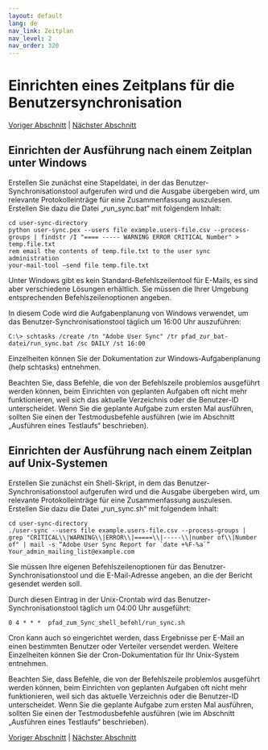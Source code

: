 ```yaml
---
layout: default
lang: de
nav_link: Zeitplan
nav_level: 2
nav_order: 320
---
```


# Einrichten eines Zeitplans für die Benutzersynchronisation


[Voriger Abschnitt](command_line_options.md) \| [Nächster Abschnitt](index.md) 

## Einrichten der Ausführung nach einem Zeitplan unter Windows

Erstellen Sie zunächst eine Stapeldatei, in der das Benutzer-Synchronisationstool aufgerufen wird und die Ausgabe übergeben wird, um relevante Protokolleinträge für eine Zusammenfassung auszulesen. Erstellen Sie dazu die Datei „run_sync.bat“ mit folgendem Inhalt:

	cd user-sync-directory
	python user-sync.pex --users file example.users-file.csv --process-groups | findstr /I "==== ----- WARNING ERROR CRITICAL Number" > temp.file.txt
	rem email the contents of temp.file.txt to the user sync administration
	your-mail-tool –send file temp.file.txt


Unter Windows gibt es kein Standard-Befehlszeilentool für E-Mails, es sind aber verschiedene Lösungen erhältlich.
Sie müssen die Ihrer Umgebung entsprechenden Befehlszeilenoptionen angeben.

In diesem Code wird die Aufgabenplanung von Windows verwendet, um das Benutzer-Synchronisationstool täglich um 16:00 Uhr auszuführen:

	C:\> schtasks /create /tn "Adobe User Sync" /tr pfad_zur_bat-datei/run_sync.bat /sc DAILY /st 16:00

Einzelheiten können Sie der Dokumentation zur Windows-Aufgabenplanung (help schtasks) entnehmen.

Beachten Sie, dass Befehle, die von der Befehlszeile problemlos ausgeführt werden können, beim Einrichten von geplanten Aufgaben oft nicht mehr funktionieren, weil sich das aktuelle Verzeichnis oder die Benutzer-ID unterscheidet. Wenn Sie die geplante Aufgabe zum ersten Mal ausführen, sollten Sie einen der Testmodusbefehle ausführen (wie im Abschnitt „Ausführen eines Testlaufs“ beschrieben).


## Einrichten der Ausführung nach einem Zeitplan auf Unix-Systemen

Erstellen Sie zunächst ein Shell-Skript, in dem das Benutzer-Synchronisationstool aufgerufen wird und die Ausgabe übergeben wird, um relevante Protokolleinträge für eine Zusammenfassung auszulesen. Erstellen Sie dazu die Datei „run_sync.sh“ mit folgendem Inhalt:

	cd user-sync-directory
	./user-sync --users file example.users-file.csv --process-groups |  grep "CRITICAL\\|WARNING\\|ERROR\\|=====\\|-----\\|number of\\|Number of" | mail -s “Adobe User Sync Report for `date +%F-%a`” 
    Your_admin_mailing_list@example.com


Sie müssen Ihre eigenen Befehlszeilenoptionen für das Benutzer-Synchronisationstool und die E-Mail-Adresse angeben, an die der Bericht gesendet werden soll.

Durch diesen Eintrag in der Unix-Crontab wird das Benutzer-Synchronisationstool täglich um 04:00 Uhr ausgeführt: 

	0 4 * * *  pfad_zum_Sync_shell_befehl/run_sync.sh 

Cron kann auch so eingerichtet werden, dass Ergebnisse per E-Mail an einen bestimmten Benutzer oder Verteiler versendet werden. Weitere Einzelheiten können Sie der Cron-Dokumentation für Ihr Unix-System entnehmen.

Beachten Sie, dass Befehle, die von der Befehlszeile problemlos ausgeführt werden können, beim Einrichten von geplanten Aufgaben oft nicht mehr funktionieren, weil sich das aktuelle Verzeichnis oder die Benutzer-ID unterscheidet. Wenn Sie die geplante Aufgabe zum ersten Mal ausführen, sollten Sie einen der Testmodusbefehle ausführen (wie im Abschnitt „Ausführen eines Testlaufs“ beschrieben).


[Voriger Abschnitt](command_line_options.md) \| [Nächster Abschnitt](index.md) 

